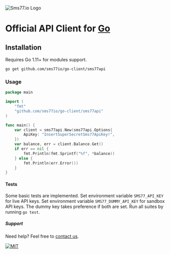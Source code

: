 ![Sms77.io Logo](https://www.sms77.io/wp-content/uploads/2019/07/sms77-Logo-400x79.png "Sms77.io Logo")

# Official API Client for [Go](https://golang.org/)

## Installation

Requires Go 1.11+ for modules support.

```go get github.com/sms77io/go-client/sms77api```

### Usage

```go
package main

import (
	"fmt"
	"github.com/sms77io/go-client/sms77api"
)

func main() {
	var client = sms77api.New(sms77api.Options{
		ApiKey: "InsertSuperSecretSms77ApiKey!",
	})
	var balance, err = client.Balance.Get()
	if err == nil {
		fmt.Println(fmt.Sprintf("%f", *balance))
	} else {
		fmt.Println(err.Error())
	}
}
```

#### Tests

Some basic tests are implemented. Set environment variable `SMS77_API_KEY` for live API keys. Set environment
variable `SMS77_DUMMY_API_KEY` for sandbox API keys. The dummy key takes preference if both are set. Run all suites by
running `go test`.

##### Support

Need help? Feel free to [contact us](https://www.sms77.io/en/company/contact/).

[![MIT](https://img.shields.io/badge/License-MIT-teal.svg)](./LICENSE)
